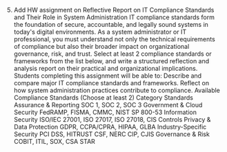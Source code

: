 5.	Add HW assignment on Reflective Report on IT Compliance Standards and Their Role in System Administration
IT compliance standards form the foundation of secure, accountable, and legally sound systems in today's digital environments. As a system administrator or IT professional, you must understand not only the technical requirements of compliance but also their broader impact on organizational governance, risk, and trust.
Select at least 2 compliance standards or frameworks from the list below, and write a structured reflection and analysis report on their practical and organizational implications.
Students completing this assignment will be able to:
Describe and compare major IT compliance standards and frameworks.
	Reflect on how system administration practices contribute to compliance.
Available Compliance Standards (Choose at least 2)
Category				Standards
Assurance & Reporting		SOC 1, SOC 2, SOC 3
Government & Cloud Security	FedRAMP, FISMA, CMMC, NIST SP 800-53
Information Security	ISO/IEC 27001, ISO 27017, ISO 27018, CIS Controls
Privacy & Data Protection		GDPR, CCPA/CPRA, HIPAA, GLBA
Industry-Specific Security		PCI DSS, HITRUST CSF, NERC CIP, CJIS
Governance & Risk			COBIT, ITIL, SOX, CSA STAR
